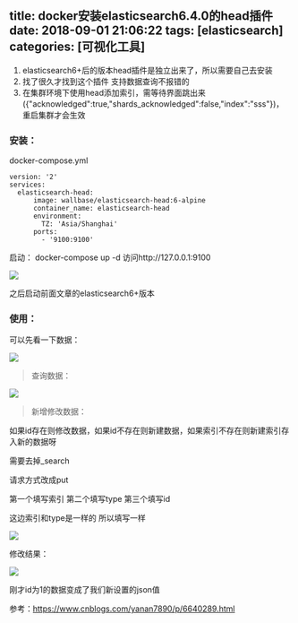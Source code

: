 title: docker安装elasticsearch6.4.0的head插件
date: 2018-09-01 21:06:22
tags: [elasticsearch]
categories: [可视化工具]
---
1. elasticsearch6+后的版本head插件是独立出来了，所以需要自己去安装
2. 找了很久才找到这个插件 支持数据查询不报错的
3. 在集群环境下使用head添加索引，需等待界面跳出来({"acknowledged":true,"shards_acknowledged":false,"index":"sss"})，重启集群才会生效
<!--more-->

### 安装：
docker-compose.yml
```
version: '2'
services:
  elasticsearch-head:
      image: wallbase/elasticsearch-head:6-alpine
      container_name: elasticsearch-head
      environment:
        TZ: 'Asia/Shanghai'
      ports:
        - '9100:9100'
```
启动：
docker-compose up -d
访问http://127.0.0.1:9100

![](/images/elasticsearch-head界面.jpg)

之后启动前面文章的elasticsearch6+版本

### 使用：
可以先看一下数据：

![](/images/数据浏览.jpg)

> 查询数据：

![](/images/查询数据.jpg)

> 新增修改数据：

如果id存在则修改数据，如果id不存在则新建数据，如果索引不存在则新建索引存入新的数据呀

需要去掉_search

请求方式改成put

第一个填写索引 第二个填写type 第三个填写id

这边索引和type是一样的 所以填写一样

![](/images/修改数据.jpg)

修改结果：

![](/images/修改结果.jpg)

刚才id为1的数据变成了我们新设置的json值

参考：https://www.cnblogs.com/yanan7890/p/6640289.html
